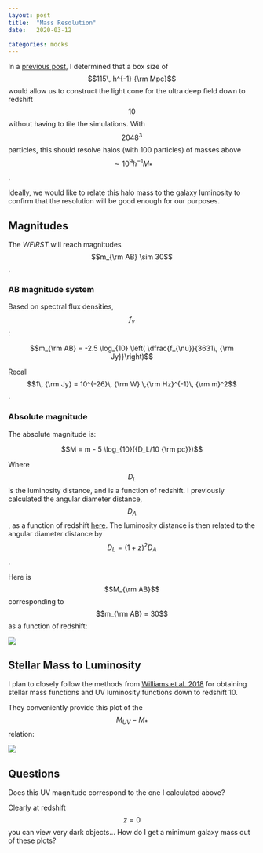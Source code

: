 ```yaml
---
layout: post
title:  "Mass Resolution"
date:   2020-03-12

categories: mocks
---
```



In a <a href="https://ndrakos.github.io/blog/mocks/Box_Size/">previous post</a>, I determined that a box size of $$115\, h^{-1} {\rm Mpc}$$ would allow us to construct the light cone for the ultra deep field down to redshift $$10$$ without having to tile the simulations. With $$2048^3$$ particles, this should resolve halos (with 100 particles) of masses above $$\sim 10^{9} h^{-1} M_*$$.

Ideally, we would like to relate this halo mass to the galaxy luminosity to confirm that the resolution will be good enough for our purposes.

## Magnitudes

The *WFIRST* will reach magnitudes $$m_{\rm AB} \sim 30$$.

### AB magnitude system

Based on spectral flux densities, $$f_{\nu}$$:

$$m_{\rm AB} = -2.5 \log_{10} \left( \dfrac{f_{\nu}}{3631\, {\rm Jy}}\right)$$

Recall $$1\, {\rm Jy} = 10^{-26}\, {\rm W} \,{\rm Hz}^{-1}\, {\rm m}^2$$.

### Absolute magnitude

The absolute magnitude is:

$$M = m - 5 \log_{10}({D_L/10 {\rm pc}})$$

Where $$D_L$$ is the luminosity distance, and is a function of redshift. I previously calculated the angular diameter distance, $$D_A$$ , as a function of redshift <a href="https://ndrakos.github.io/blog/mocks/Box_Size/">here</a>. The luminosity distance is then related to the angular diameter distance by $$D_L = (1+z)^2 D_A$$.

Here is $$M_{\rm AB}$$ corresponding to $$m_{\rm AB} = 30$$ as a function of redshift:

<img src="{{ site.baseurl }}/assets/plots/20200312_MagnitudeVsRedshift.png">

<!---
At redshift $$z=10$$, *WFIRST* will detect objects brighter than $$\sim -20$$ mag AB.
-->

## Stellar Mass to Luminosity

I plan to closely follow the methods from <a href="https://ui.adsabs.harvard.edu/abs/2018ApJS..236...33W/abstract"> Williams et al. 2018</a> for obtaining stellar mass functions and UV luminosity functions down to redshift 10.

They conveniently provide this plot of the $$M_{UV}-M_*$$ relation:

<img src="{{ site.baseurl }}/assets/plots/20200312_MUV_vs_Mstar_Williams.png">


## Questions

Does this UV magnitude correspond to the one I calculated above?

Clearly at redshift $$z=0$$ you can view very dark objects... How do I get a minimum galaxy mass out of these plots?
